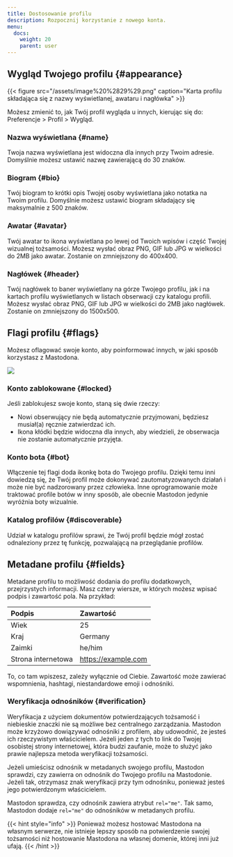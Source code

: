 ```yaml
---
title: Dostosowanie profilu
description: Rozpocznij korzystanie z nowego konta.
menu:
  docs:
    weight: 20
    parent: user
---
```


## Wygląd Twojego profilu {#appearance}

{{< figure src="/assets/image%20%2829%29.png" caption="Karta profilu składająca się z nazwy wyświetlanej, awataru i nagłówka" >}}

Możesz zmienić to, jak Twój profil wygląda u innych, kierując się do: Preferencje &gt; Profil &gt; Wygląd.

### Nazwa wyświetlana {#name}

Twoja nazwa wyświetlana jest widoczna dla innych przy Twoim adresie. Domyślnie możesz ustawić nazwę zawierającą do 30 znaków.

### Biogram {#bio}

Twój biogram to krótki opis Twojej osoby wyświetlana jako notatka na Twoim profilu. Domyślnie możesz ustawić biogram składający się maksymalnie z 500 znaków.

### Awatar {#avatar}

Twój awatar to ikona wyświetlana po lewej od Twoich wpisów i część Twojej wizualnej tożsamości. Możesz wysłać obraz PNG, GIF lub JPG w wielkości do 2MB jako awatar. Zostanie on zmniejszony do 400x400.

### Nagłówek {#header}

Twój nagłówek to baner wyświetlany na górze Twojego profilu, jak i na kartach profilu wyświetlanych w listach obserwacji czy katalogu profili. Możesz wysłać obraz PNG, GIF lub JPG w wielkości do 2MB jako nagłówek. Zostanie on zmniejszony do 1500x500.

## Flagi profilu {#flags}

Możesz oflagować swoje konto, aby poinformować innych, w jaki sposób korzystasz z Mastodona.

![](/assets/image%20%281%29.png)

### Konto zablokowane {#locked}

Jeśli zablokujesz swoje konto, staną się dwie rzeczy:

* Nowi obserwujący nie będą automatycznie przyjmowani, będziesz musiał(a) ręcznie zatwierdzać ich.
* Ikona kłódki będzie widoczna dla innych, aby wiedzieli, że obserwacja nie zostanie automatycznie przyjęta.

### Konto bota {#bot}

Włączenie tej flagi doda ikonkę bota do Twojego profilu. Dzięki temu inni dowiedzą się, że Twój profil może dokonywać zautomatyzowanych działań i może nie być nadzorowany przez człowieka. Inne oprogramowanie może traktować profile botów w inny sposób, ale obecnie Mastodon jedynie wyróżnia boty wizualnie.

### Katalog profilów {#discoverable}

Udział w katalogu profilów sprawi, że Twój profil będzie mógł zostać odnaleziony przez tę funkcję, pozwalającą na przeglądanie profilów.

## Metadane profilu {#fields}

Metadane profilu to możliwość dodania do profilu dodatkowych, przejrzystych informacji. Masz cztery wiersze, w których możesz wpisać podpis i zawartość pola. Na przykład:

| Podpis | Zawartość |
| :--- | :--- |
| Wiek | 25 |
| Kraj | Germany |
| Zaimki | he/him |
| Strona internetowa | https://example.com |

To, co tam wpiszesz, zależy wyłącznie od Ciebie. Zawartość może zawierać wspomnienia, hashtagi, niestandardowe emoji i odnośniki.

### Weryfikacja odnośników {#verification}

Weryfikacja z użyciem dokumentów potwierdzających tożsamość i niebieskie znaczki nie są możliwe bez centralnego zarządzania. Mastodon może krzyżowo dowiązywać odnośniki z profilem, aby udowodnić, że jesteś ich rzeczywistym właścicielem. Jeżeli jeden z tych to link do Twojej osobistej strony internetowej, która budzi zaufanie, może to służyć jako prawie najlepsza metoda weryfikacji tożsamości.

Jeżeli umieścisz odnośnik w metadanych swojego profilu, Mastodon sprawdzi, czy zawierra on odnośnik do Twojego profilu na Mastodonie. Jeżeli tak, otrzymasz znak weryfikacji przy tym odnośniku, ponieważ jesteś jego potwierdzonym właścicielem.

Mastodon sprawdza, czy odnośnik zawiera atrybut `rel="me"`. Tak samo, Mastodon dodaje `rel="me"` do odnośników w metadanych profilu.

{{< hint style="info" >}}
Ponieważ możesz hostować Mastodona na własnym serwerze, nie istnieje lepszy sposób na potwierdzenie swojej tożsamości niż hostowanie Mastodona na własnej domenie, której inni już ufają.
{{< /hint >}}

